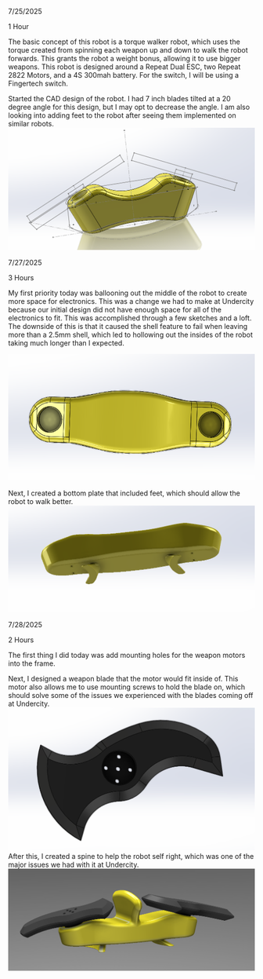 7/25/2025

1 Hour

The basic concept of this robot is a torque walker robot, which uses the torque created from spinning each weapon up and down to walk the robot forwards. This grants the robot a weight bonus, allowing it to use bigger weapons. This robot is designed around a Repeat Dual ESC, two Repeat 2822 Motors, and a 4S 300mah battery. For the switch, I will be using a Fingertech switch.

Started the CAD design of the robot. I had 7 inch blades tilted at a 20 degree angle for this design, but I may opt to decrease the angle.  I am also looking into adding feet to the robot after seeing them implemented on similar robots.
![](https://github.com/KyleDavis2200/Banana-V2/blob/main/IMAGES/image_2025-07-25_222331245.png)

7/27/2025

3 Hours

My first priority today was ballooning out the middle of the robot to create more space for electronics. This was a change we had to make at Undercity because our initial design did not have enough space for all of the electronics to fit. This was accomplished through a few sketches and a loft. The downside of this is that it caused the shell feature to fail when leaving more than a 2.5mm shell, which led to hollowing out the insides of the robot taking much longer than I expected. 

![](https://github.com/KyleDavis2200/Banana-V2/blob/main/IMAGES/image_2025-07-28_185243989.png)

Next, I created a bottom plate that included feet, which should allow the robot to walk better.
![](https://github.com/KyleDavis2200/Banana-V2/blob/main/IMAGES/image_2025-07-28_190002701.png)


7/28/2025

2 Hours

The first thing I did today was add mounting holes for the weapon motors into the frame.

Next, I designed a weapon blade that the motor would fit inside of. This motor also allows me to use mounting screws to hold the blade on, which should solve some of the issues we experienced with the blades coming off at Undercity.
![](https://github.com/KyleDavis2200/Banana-V2/blob/main/IMAGES/image_2025-07-28_180544761.png)
After this, I created a spine to help the robot self right, which was one of the major issues we had with it at Undercity.
![](https://github.com/KyleDavis2200/Banana-V2/blob/main/IMAGES/image_2025-07-28_181720749.png)

